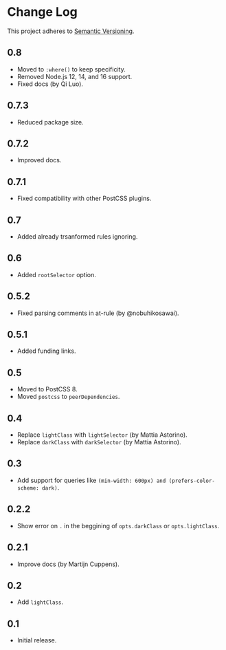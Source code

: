 # Change Log
This project adheres to [Semantic Versioning](http://semver.org/).

## 0.8
* Moved to `:where()` to keep specificity.
* Removed Node.js 12, 14, and 16 support.
* Fixed docs (by Qi Luo).

## 0.7.3
* Reduced package size.

## 0.7.2
* Improved docs.

## 0.7.1
* Fixed compatibility with other PostCSS plugins.

## 0.7
* Added already trsanformed rules ignoring.

## 0.6
* Added `rootSelector` option.

## 0.5.2
* Fixed parsing comments in at-rule (by @nobuhikosawai).

## 0.5.1
* Added funding links.

## 0.5
* Moved to PostCSS 8.
* Moved `postcss` to `peerDependencies`.

## 0.4
* Replace `lightClass` with `lightSelector` (by Mattia Astorino).
* Replace `darkClass` with `darkSelector` (by Mattia Astorino).

## 0.3
* Add support for queries like
  `(min-width: 600px) and (prefers-color-scheme: dark)`.

## 0.2.2
* Show error on `.` in the beggining of `opts.darkClass` or `opts.lightClass`.

## 0.2.1
* Improve docs (by Martijn Cuppens).

## 0.2
* Add `lightClass`.

## 0.1
* Initial release.
